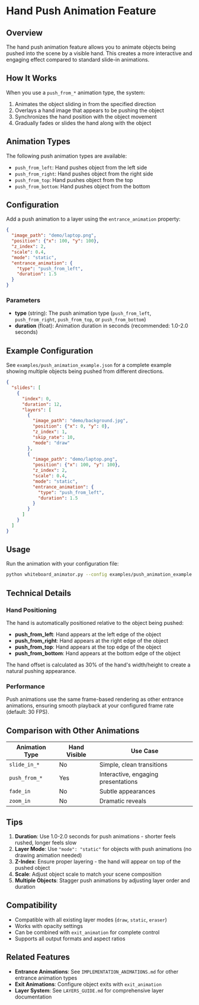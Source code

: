 # Hand Push Animation Feature

## Overview

The hand push animation feature allows you to animate objects being pushed into the scene by a visible hand. This creates a more interactive and engaging effect compared to standard slide-in animations.

## How It Works

When you use a `push_from_*` animation type, the system:
1. Animates the object sliding in from the specified direction
2. Overlays a hand image that appears to be pushing the object
3. Synchronizes the hand position with the object movement
4. Gradually fades or slides the hand along with the object

## Animation Types

The following push animation types are available:

- `push_from_left`: Hand pushes object from the left side
- `push_from_right`: Hand pushes object from the right side
- `push_from_top`: Hand pushes object from the top
- `push_from_bottom`: Hand pushes object from the bottom

## Configuration

Add a push animation to a layer using the `entrance_animation` property:

```json
{
  "image_path": "demo/laptop.png",
  "position": {"x": 100, "y": 100},
  "z_index": 2,
  "scale": 0.4,
  "mode": "static",
  "entrance_animation": {
    "type": "push_from_left",
    "duration": 1.5
  }
}
```

### Parameters

- **type** (string): The push animation type (`push_from_left`, `push_from_right`, `push_from_top`, or `push_from_bottom`)
- **duration** (float): Animation duration in seconds (recommended: 1.0-2.0 seconds)

## Example Configuration

See `examples/push_animation_example.json` for a complete example showing multiple objects being pushed from different directions.

```json
{
  "slides": [
    {
      "index": 0,
      "duration": 12,
      "layers": [
        {
          "image_path": "demo/background.jpg",
          "position": {"x": 0, "y": 0},
          "z_index": 1,
          "skip_rate": 10,
          "mode": "draw"
        },
        {
          "image_path": "demo/laptop.png",
          "position": {"x": 100, "y": 100},
          "z_index": 2,
          "scale": 0.4,
          "mode": "static",
          "entrance_animation": {
            "type": "push_from_left",
            "duration": 1.5
          }
        }
      ]
    }
  ]
}
```

## Usage

Run the animation with your configuration file:

```bash
python whiteboard_animator.py --config examples/push_animation_example.json
```

## Technical Details

### Hand Positioning

The hand is automatically positioned relative to the object being pushed:

- **push_from_left**: Hand appears at the left edge of the object
- **push_from_right**: Hand appears at the right edge of the object
- **push_from_top**: Hand appears at the top edge of the object
- **push_from_bottom**: Hand appears at the bottom edge of the object

The hand offset is calculated as 30% of the hand's width/height to create a natural pushing appearance.

### Performance

Push animations use the same frame-based rendering as other entrance animations, ensuring smooth playback at your configured frame rate (default: 30 FPS).

## Comparison with Other Animations

| Animation Type | Hand Visible | Use Case |
|---------------|--------------|----------|
| `slide_in_*` | No | Simple, clean transitions |
| `push_from_*` | Yes | Interactive, engaging presentations |
| `fade_in` | No | Subtle appearances |
| `zoom_in` | No | Dramatic reveals |

## Tips

1. **Duration**: Use 1.0-2.0 seconds for push animations - shorter feels rushed, longer feels slow
2. **Layer Mode**: Use `"mode": "static"` for objects with push animations (no drawing animation needed)
3. **Z-Index**: Ensure proper layering - the hand will appear on top of the pushed object
4. **Scale**: Adjust object scale to match your scene composition
5. **Multiple Objects**: Stagger push animations by adjusting layer order and duration

## Compatibility

- Compatible with all existing layer modes (`draw`, `static`, `eraser`)
- Works with opacity settings
- Can be combined with `exit_animation` for complete control
- Supports all output formats and aspect ratios

## Related Features

- **Entrance Animations**: See `IMPLEMENTATION_ANIMATIONS.md` for other entrance animation types
- **Exit Animations**: Configure object exits with `exit_animation`
- **Layer System**: See `LAYERS_GUIDE.md` for comprehensive layer documentation
